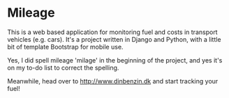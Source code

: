 # Mileage
This is a web based application for monitoring fuel and costs in transport
vehicles (e.g. cars). It's a project written in Django and Python, with a 
little bit of template Bootstrap for mobile use.

Yes, I did spell mileage 'milage' in the beginning of the project, and yes it's
on my to-do list to correct the spelling.

Meanwhile, head over to http://www.dinbenzin.dk and start tracking your fuel!
